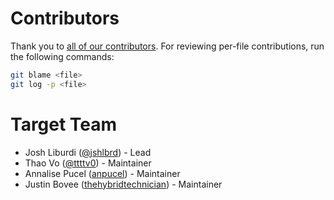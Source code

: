 # Contributors
Thank you to [all of our contributors](https://github.com/target/strelka/graphs/contributors). For reviewing per-file contributions, run the following commands:
```sh
git blame <file>
git log -p <file>
```

# Target Team
- Josh Liburdi ([@jshlbrd](https://twitter.com/jshlbrd)) - Lead
- Thao Vo ([@ttttv0](https://twitter.com/ttttv0)) - Maintainer
- Annalise Pucel ([anpucel](https://github.com/anpucel)) - Maintainer
- Justin Bovee ([thehybridtechnician](https://github.com/thehybridtechnician)) - Maintainer
